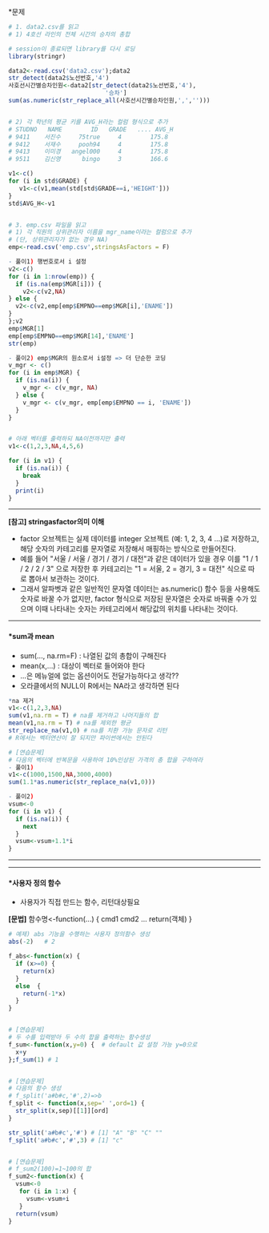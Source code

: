 *문제
```r
# 1. data2.csv를 읽고
# 1) 4호선 라인의 전체 시간의 승차의 총합

# session이 종료되면 library를 다시 로딩
library(stringr)

data2<-read.csv('data2.csv');data2
str_detect(data2$노선번호,'4')
사호선시간별승차인원<-data2[str_detect(data2$노선번호,'4'),
                           '승차']        
sum(as.numeric(str_replace_all(사호선시간별승차인원,',','')))


# 2) 각 학년의 평균 키를 AVG_H라는 컬럼 형식으로 추가
# STUDNO   NAME        ID   GRADE   .... AVG_H 
# 9411    서진수     75true     4        175.8
# 9412    서재수     pooh94     4        175.8
# 9413    이미경   angel000     4        175.8  
# 9511    김신영      bingo     3        166.6

v1<-c()
for (i in std$GRADE) {
   v1<-c(v1,mean(std[std$GRADE==i,'HEIGHT']))
}
std$AVG_H<-v1


# 3. emp.csv 파일을 읽고
# 1) 각 직원의 상위관리자 이름을 mgr_name이라는 컬럼으로 추가
# (단, 상위관리자가 없는 경우 NA)
emp<-read.csv('emp.csv',stringsAsFactors = F)

- 풀이1) 행번호로서 i 설정 
v2<-c()
for (i in 1:nrow(emp)) {
  if (is.na(emp$MGR[i])) {
    v2<-c(v2,NA)
} else {
  v2<-c(v2,emp[emp$EMPNO==emp$MGR[i],'ENAME'])
}
};v2
emp$MGR[1]
emp[emp$EMPNO==emp$MGR[14],'ENAME'] 
str(emp)

- 풀이2) emp$MGR의 원소로서 i설정 => 더 단순한 코딩
v_mgr <- c()
for (i in emp$MGR) {
  if (is.na(i)) {
    v_mgr <- c(v_mgr, NA)
  } else {
    v_mgr <- c(v_mgr, emp[emp$EMPNO == i, 'ENAME'])
  }
}


# 아래 벡터를 출력하되 NA이전까지만 출력
v1<-c(1,2,3,NA,4,5,6)

for (i in v1) {
  if (is.na(i)) {
    break
  }
  print(i)
}
```
--------------------------------
**[참고] stringasfactor의미 이해**
- factor 오브젝트는 실제 데이터를 integer 오브젝트 (예: 1, 2, 3, 4 ...)로 저장하고, 해당 숫자의 카테고리를 문자열로 저장해서 매핑하는 방식으로 만들어진다. 
- 예를 들어 "서울 / 서울 / 경기 / 경기 / 대전"과 같은 데이터가 있을 경우 이를 "1 / 1 / 2 / 2 / 3" 으로 저장한 후 카테고리는 "1 = 서울, 2 = 경기, 3 = 대전" 식으로 따로 뽑아서 보관하는 것이다.
- 그래서 알파벳과 같은 일반적인 문자열 데이터는 as.numeric() 함수 등을 사용해도 숫자로 바꿀 수가 없지만, factor 형식으로 저장된 문자열은 숫자로 바꿔줄 수가 있으며 이때 나타내는 숫자는 카테고리에서 해당값의 위치를 나타내는 것이다.
---------------
#### *sum과 mean
- sum(..., na.rm=F) : 나열된 값의 총합이 구해진다
- mean(x,...) : 대상이 벡터로 들어와야 한다
- ...은 메뉴얼에 없는 옵션이어도 전달가능하다고 생각??
- 오라클에서의 NULL이 R에서는 NA라고 생각하면 된다
```r
*na 제거
v1<-c(1,2,3,NA)
sum(v1,na.rm = T) # na를 제거하고 나머지들의 합
mean(v1,na.rm = T) # na를 제외한 평균
str_replace_na(v1,0) # na를 치환 가능 문자로 리턴
# R에서는 벡터연산이 잘 되지만 파이썬에서는 안된다

# [연습문제]
# 다음의 벡터에 반복문을 사용하여 10%인상된 가격의 총 합을 구하여라
- 풀이1)
v1<-c(1000,1500,NA,3000,4000)
sum(1.1*as.numeric(str_replace_na(v1,0)))

- 풀이2)
vsum<-0
for (i in v1) {
  if (is.na(i)) {
    next
  }
  vsum<-vsum+1.1*i
}
```
---------------------
---------------------
#### *사용자 정의 함수 
- 사용자가 직접 만드는 함수, 리턴대상필요

**[문법]**
함수명<-function(...) {
   cmd1
   cmd2
   ...
   return(객체)
 }
```r
# 예제) abs 기능을 수행하는 사용자 정의함수 생성
abs(-2)   # 2

f_abs<-function(x) {
  if (x>=0) {
    return(x)
  }
  else  {
    return(-1*x)
  }
}


# [연습문제] 
# 두 수를 입력받아 두 수의 합을 출력하는 함수생성
f_sum<-function(x,y=0) {  # default 값 설정 가능 y=0으로
  x+y
};f_sum(1) # 1


# [연습문제]
# 다음의 함수 생성
# f_split('a#b#c,'#',2)=>b
f_split <- function(x,sep=' ',ord=1) {
  str_split(x,sep)[[1]][ord]
}

str_split('a#b#c','#') # [1] "A" "B" "C" "" 
f_split('a#b#c','#',3) # [1] "c"


# [연습문제]
# f_sum2(100)=1~100의 합
f_sum2<-function(x) {
  vsum<-0
   for (i in 1:x) {
     vsum<-vsum+i
   }
  return(vsum)
}